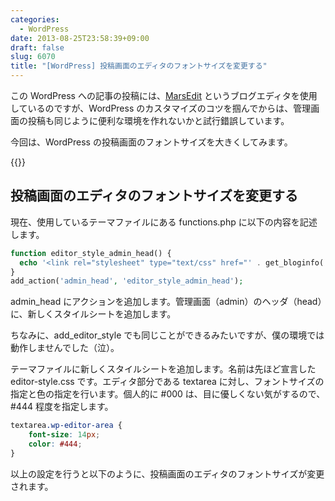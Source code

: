 ```yaml
---
categories:
  - WordPress
date: 2013-08-25T23:58:39+09:00
draft: false
slug: 6070
title: "[WordPress] 投稿画面のエディタのフォントサイズを変更する"
---
```


この WordPress への記事の投稿には、[MarsEdit](https://itunes.apple.com/jp/app/marsedit-blog-editor-for-wordpress/id402376225?mt=12&uo=4&at=11l3RT) というブログエディタを使用しているのですが、WordPress のカスタマイズのコツを掴んでからは、管理画面の投稿も同じように便利な環境を作れないかと試行錯誤しています。

今回は、WordPress の投稿画面のフォントサイズを大きくしてみます。

{{<img alt="" src="/images/2013/08/textarea-font-size-1.png">}}

## 投稿画面のエディタのフォントサイズを変更する

現在、使用しているテーマファイルにある functions.php に以下の内容を記述します。

```php
function editor_style_admin_head() {
  echo '<link rel="stylesheet" type="text/css" href="' . get_bloginfo('template_directory') . '/editor-style.css" />';
}
add_action('admin_head', 'editor_style_admin_head');
```

admin_head にアクションを追加します。管理画面（admin）のヘッダ（head）に、新しくスタイルシートを追加します。

ちなみに、add_editor_style でも同じことができるみたいですが、僕の環境では動作しませんでした（泣）。

テーマファイルに新しくスタイルシートを追加します。名前は先ほど宣言した editor-style.css です。エディタ部分である textarea に対し、フォントサイズの指定と色の指定を行います。個人的に #000 は、目に優しくない気がするので、#444 程度を指定します。

```css
textarea.wp-editor-area {
	font-size: 14px;
	color: #444;
}
```

以上の設定を行うと以下のように、投稿画面のエディタのフォントサイズが変更されます。
